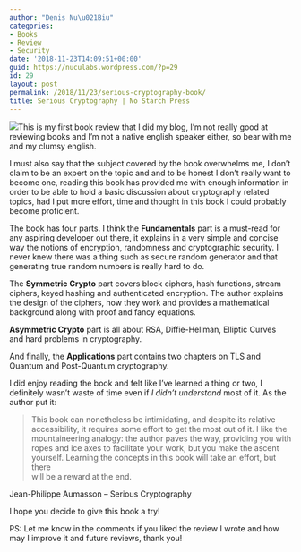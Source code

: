 ```yaml
---
author: "Denis Nu\u021Biu"
categories:
- Books
- Review
- Security
date: '2018-11-23T14:09:51+00:00'
guid: https://nuculabs.wordpress.com/?p=29
id: 29
layout: post
permalink: /2018/11/23/serious-cryptography-book/
title: Serious Cryptography | No Starch Press
---
```

![](/wp-content/uploads/2018/11/20181124_1844568214567016314283547.jpg)This is my first book review that I did my blog, I’m not really good at reviewing books and I’m not a native english speaker either, so bear with me and my clumsy english.


I must also say that the subject covered by the book overwhelms me, I don’t claim to be an expert on the topic and and to be honest I don’t really want to become one, reading this book has provided me with enough information in order to be able to hold a basic discussion about cryptography related topics, had I put more effort, time and thought in this book I could probably become proficient.


The book has four parts. I think the **Fundamentals** part is a must-read for any aspiring developer out there, it explains in a very simple and concise way the notions of encryption, randomness and cryptographic security. I never knew there was a thing such as secure random generator and that generating true random numbers is really hard to do.


The **Symmetric Crypto** part covers block ciphers, hash functions, stream ciphers, keyed hashing and authenticated encryption. The author explains the design of the ciphers, how they work and provides a mathematical background along with proof and fancy equations.


**Asymmetric Crypto** part is all about RSA, Diffie-Hellman, Elliptic Curves and hard problems in cryptography.


And finally, the **Applications** part contains two chapters on TLS and Quantum and Post-Quantum cryptography.


I did enjoy reading the book and felt like I’ve learned a thing or two, I definitely wasn’t waste of time even if *I didn’t understand* most of it. As the author put it:


> This book can nonetheless be intimidating, and despite its relative  
> accessibility, it requires some effort to get the most out of it. I like the  
> mountaineering analogy: the author paves the way, providing you with  
> ropes and ice axes to facilitate your work, but you make the ascent  
> yourself. Learning the concepts in this book will take an effort, but there  
> will be a reward at the end.
> 
> 
Jean-Philippe Aumasson – Serious Cryptography


I hope you decide to give this book a try!


PS: Let me know in the comments if you liked the review I wrote and how may I improve it and future reviews, thank you!